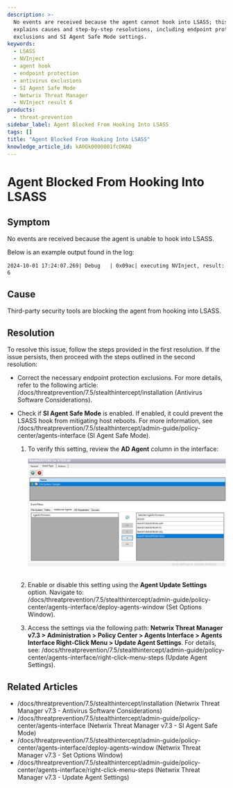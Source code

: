 ```yaml
---
description: >-
  No events are received because the agent cannot hook into LSASS; this article
  explains causes and step-by-step resolutions, including endpoint protection
  exclusions and SI Agent Safe Mode settings.
keywords:
  - LSASS
  - NVInject
  - agent hook
  - endpoint protection
  - antivirus exclusions
  - SI Agent Safe Mode
  - Netwrix Threat Manager
  - NVInject result 6
products:
  - threat-prevention
sidebar_label: Agent Blocked From Hooking Into LSASS
tags: []
title: "Agent Blocked From Hooking Into LSASS"
knowledge_article_id: kA0Qk0000001fcDKAQ
---
```


# Agent Blocked From Hooking Into LSASS

## Symptom

No events are received because the agent is unable to hook into LSASS.

Below is an example output found in the log:

```text
2024-10-01 17:24:07.269| Debug   | 0x09ac| executing NVInject, result: 6
```

## Cause

Third-party security tools are blocking the agent from hooking into LSASS.

## Resolution

To resolve this issue, follow the steps provided in the first resolution. If the issue persists, then proceed with the steps outlined in the second resolution:

- Correct the necessary endpoint protection exclusions. For more details, refer to the following article: /docs/threatprevention/7.5/stealthintercept/installation (Antivirus Software Considerations).
- Check if **SI Agent Safe Mode** is enabled. If enabled, it could prevent the LSASS hook from mitigating host reboots. For more information, see /docs/threatprevention/7.5/stealthintercept/admin-guide/policy-center/agents-interface (SI Agent Safe Mode).

  1. To verify this setting, review the **AD Agent** column in the interface:

     ![AD](images/servlet_image_6a2f3ac990a0.png)<br /><br />

  2. Enable or disable this setting using the **Agent Update Settings** option. Navigate to: /docs/threatprevention/7.5/stealthintercept/admin-guide/policy-center/agents-interface/deploy-agents-window (Set Options Window).
  3. Access the settings via the following path: **Netwrix Threat Manager v7.3 > Administration > Policy Center > Agents Interface > Agents Interface Right-Click Menu > Update Agent Settings**. For details, see: /docs/threatprevention/7.5/stealthintercept/admin-guide/policy-center/agents-interface/right-click-menu-steps (Update Agent Settings).

## Related Articles

- /docs/threatprevention/7.5/stealthintercept/installation (Netwrix Threat Manager v7.3 - Antivirus Software Considerations)
- /docs/threatprevention/7.5/stealthintercept/admin-guide/policy-center/agents-interface (Netwrix Threat Manager v7.3 - SI Agent Safe Mode)
- /docs/threatprevention/7.5/stealthintercept/admin-guide/policy-center/agents-interface/deploy-agents-window (Netwrix Threat Manager v7.3 - Set Options Window)
- /docs/threatprevention/7.5/stealthintercept/admin-guide/policy-center/agents-interface/right-click-menu-steps (Netwrix Threat Manager v7.3 - Update Agent Settings)
